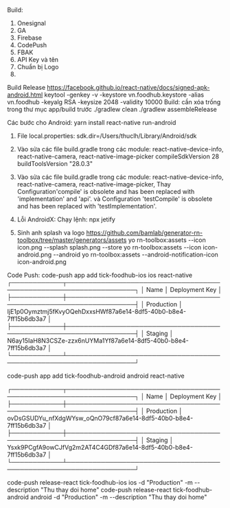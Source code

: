 Build:
1. Onesignal
2. GA
3. Firebase
4. CodePush
5. FBAK
6. API Key và tên
7. Chuẩn bị Logo
8. 
Build Release
https://facebook.github.io/react-native/docs/signed-apk-android.html
keytool -genkey -v -keystore vn.foodhub.keystore -alias vn.foodhub -keyalg RSA -keysize 2048 -validity 10000
Build: cần xóa trống trong thư mục app/build trước 
./gradlew clean
./gradlew assembleRelease

Các bước cho Android:
yarn install
react-native run-android
1. File local.properties: sdk.dir=/Users/thuclh/Library/Android/sdk

2. Vào sửa các file build.gradle trong các module: react-native-device-info, react-native-camera, react-native-image-picker
    compileSdkVersion 28
    buildToolsVersion "28.0.3"

3. Vào sửa các file build.gradle trong các module: react-native-device-info, react-native-camera, react-native-image-picker,
   Thay Configuration'compile' is obsolete and has been replaced with 'implementation' and 'api'.
và Configuration 'testCompile' is obsolete and has been replaced with 'testImplementation'.

4. Lỗi AndroidX: Chạy lệnh: 
   npx jetify 

5. Sinh anh splash va logo
https://github.com/bamlab/generator-rn-toolbox/tree/master/generators/assets
yo rn-toolbox:assets --icon icon.png --splash splash.png --store
yo rn-toolbox:assets --icon icon-android.png --android
yo rn-toolbox:assets --android-notification-icon icon-android.png


Code Push:
code-push app add tick-foodhub-ios ios react-native
┌────────────┬──────────────────────────────────────────────────────────────────┐
│ Name       │ Deployment Key                                                   │
├────────────┼──────────────────────────────────────────────────────────────────┤
│ Production │ IjE1p0Oymztmj5fKvyOQehDxxsHWf87a6e14-8df5-40b0-b8e4-7ff15b6db3a7 │
├────────────┼──────────────────────────────────────────────────────────────────┤
│ Staging    │ N6ay15IaH8N3CSZe-zzx6nUYMa1Yf87a6e14-8df5-40b0-b8e4-7ff15b6db3a7 │
└────────────┴──────────────────────────────────────────────────────────────────┘

code-push app add tick-foodhub-android android react-native

┌────────────┬──────────────────────────────────────────────────────────────────┐
│ Name       │ Deployment Key                                                   │
├────────────┼──────────────────────────────────────────────────────────────────┤
│ Production │ ovDsGSUDYu_nfXdgWYsw_oQnO79cf87a6e14-8df5-40b0-b8e4-7ff15b6db3a7 │
├────────────┼──────────────────────────────────────────────────────────────────┤
│ Staging    │ Ysxk9PCgfA9owCJfVg2m2AT4C4GDf87a6e14-8df5-40b0-b8e4-7ff15b6db3a7 │
└────────────┴──────────────────────────────────────────────────────────────────┘

code-push release-react tick-foodhub-ios ios -d "Production" -m --description "Thu thay doi home"
code-push release-react tick-foodhub-android android -d "Production" -m --description "Thu thay doi home"